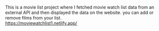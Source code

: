  This is a movie list project where I fetched movie watch list data from an external API and then displayed the data on the website. you can add or remove films from your list.  
    https://moviewatchlist1.netlify.app/     
 
